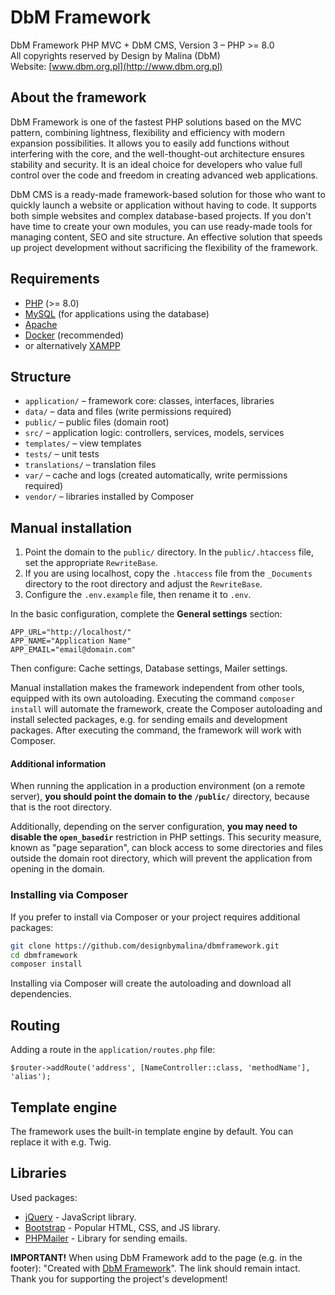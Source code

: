 # DbM Framework

DbM Framework PHP MVC + DbM CMS, Version 3 – PHP >= 8.0  
All copyrights reserved by Design by Malina (DbM)  
Website: [www.dbm.org.pl](http://www.dbm.org.pl)  

## About the framework

DbM Framework is one of the fastest PHP solutions based on the MVC pattern, combining lightness, flexibility and efficiency with modern expansion possibilities. It allows you to easily add functions without interfering with the core, and the well-thought-out architecture ensures stability and security. It is an ideal choice for developers who value full control over the code and freedom in creating advanced web applications.  

DbM CMS is a ready-made framework-based solution for those who want to quickly launch a website or application without having to code. It supports both simple websites and complex database-based projects. If you don't have time to create your own modules, you can use ready-made tools for managing content, SEO and site structure. An effective solution that speeds up project development without sacrificing the flexibility of the framework.  

## Requirements

- [PHP](http://php.net) (>= 8.0)
- [MySQL](https://www.mysql.com) (for applications using the database)
- [Apache](https://httpd.apache.org)
- [Docker](https://www.docker.com/) (recommended)
- or alternatively [XAMPP](https://www.apachefriends.org/)

## Structure

- `application/` – framework core: classes, interfaces, libraries
- `data/` – data and files (write permissions required)
- `public/` – public files (domain root)
- `src/` – application logic: controllers, services, models, services
- `templates/` – view templates
- `tests/` – unit tests
- `translations/` – translation files
- `var/` – cache and logs (created automatically, write permissions required)
- `vendor/` – libraries installed by Composer

## Manual installation

1. Point the domain to the `public/` directory. In the `public/.htaccess` file, set the appropriate `RewriteBase`.
2. If you are using localhost, copy the `.htaccess` file from the `_Documents` directory to the root directory and adjust the `RewriteBase`.
3. Configure the `.env.example` file, then rename it to `.env`.

In the basic configuration, complete the **General settings** section:

```env
APP_URL="http://localhost/"
APP_NAME="Application Name"
APP_EMAIL="email@domain.com"
```

Then configure: Cache settings, Database settings, Mailer settings.

Manual installation makes the framework independent from other tools, equipped with its own autoloading. Executing the command `composer install` will automate the framework, create the Composer autoloading and install selected packages, e.g. for sending emails and development packages. After executing the command, the framework will work with Composer.

#### Additional information

When running the application in a production environment (on a remote server), **you should point the domain to the `/public/`** directory, because that is the root directory.

Additionally, depending on the server configuration, **you may need to disable the `open_basedir`** restriction in PHP settings. This security measure, known as "page separation", can block access to some directories and files outside the domain root directory, which will prevent the application from opening in the domain.

### Installing via Composer

If you prefer to install via Composer or your project requires additional packages:

```bash
git clone https://github.com/designbymalina/dbmframework.git
cd dbmframework
composer install
```

Installing via Composer will create the autoloading and download all dependencies.

## Routing

Adding a route in the `application/routes.php` file:

```shell
$router->addRoute('address', [NameController::class, 'methodName'], 'alias');
```

## Template engine

The framework uses the built-in template engine by default. You can replace it with e.g. Twig.

## Libraries

Used packages:

* [jQuery](https://jquery.com) - JavaScript library.
* [Bootstrap](https://getbootstrap.com) - Popular HTML, CSS, and JS library.
* [PHPMailer](https://github.com/PHPMailer/PHPMailer) - Library for sending emails.

**IMPORTANT!** When using DbM Framework add to the page (e.g. in the footer): "Created with <a href="https://dbm.org.pl/" title="DbM">DbM Framework</a>". The link should remain intact. Thank you for supporting the project's development!
